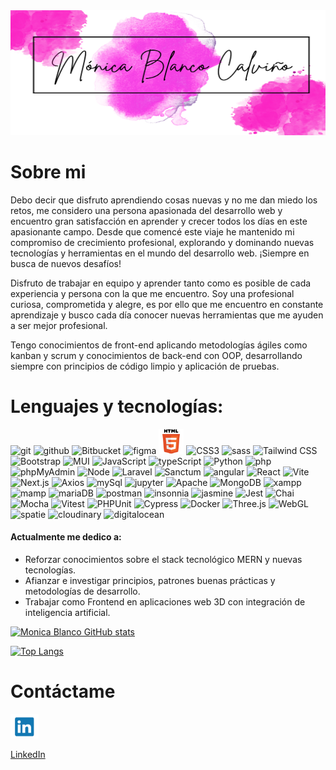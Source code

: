 <img src="./img/header.png" alt="Imagen del header donde me identifico" style="height: 200px; width: 100%;">

# Sobre mi
Debo decir que disfruto aprendiendo cosas nuevas y no me dan miedo los retos, me considero una persona apasionada del desarrollo web y encuentro gran satisfacción en aprender y crecer todos los días en este apasionante campo. Desde que comencé este viaje he mantenido mi compromiso de crecimiento profesional, explorando y dominando nuevas tecnologías y herramientas en el mundo del desarrollo web. ¡Siempre en busca de nuevos desafíos!

Disfruto de trabajar en equipo y aprender tanto como es posible de cada experiencia y persona con la que me encuentro. Soy una profesional curiosa, comprometida y alegre, es por ello que me encuentro en constante aprendizaje y busco cada día conocer nuevas herramientas que me ayuden a ser mejor profesional. 

Tengo conocimientos de front-end aplicando metodologías ágiles como kanban y scrum y conocimientos de back-end con OOP, desarrollando siempre con principios de código limpio y aplicación de pruebas. 

# Lenguajes y tecnologías:

<div>
<img src="https://www.vectorlogo.zone/logos/git-scm/git-scm-icon.svg" alt="git" width="40" height="40"/>
<img src="https://cdn-icons-png.flaticon.com/512/25/25231.png" alt="github" width="40" heigth="40"/>
<img src="https://www.vectorlogo.zone/logos/bitbucket/bitbucket-icon.svg" alt="Bitbucket" width="40" heigth="40"/>
<img src="https://www.vectorlogo.zone/logos/figma/figma-icon.svg" alt="figma" width="40" height="40"/>
<img src="https://raw.githubusercontent.com/devicons/devicon/master/icons/html5/html5-original-wordmark.svg" alt="html5" width="40" height="40"/>
<img src="https://profilinator.rishav.dev/skills-assets/css3-original-wordmark.svg" alt="CSS3" height="40" />  
<img src='https://www.vectorlogo.zone/logos/sass-lang/sass-lang-icon.svg' alt="sass" width="40" height="40" />
<img src='https://cdn.worldvectorlogo.com/logos/tailwind-css-1.svg' alt="Tailwind CSS"  height="40" width="60"/>
<img src='https://www.vectorlogo.zone/logos/getbootstrap/getbootstrap-ar21~bgwhite.svg' alt="Bootstrap"  height="40" width="50"/>
<img src='https://www.vectorlogo.zone/logos/mui/mui-ar21~bgwhite.svg' alt="MUI"  height="40" width="50"/>
<img  src="https://profilinator.rishav.dev/skills-assets/javascript-original.svg" alt="JavaScript" width="40" height="40" />
<img src="https://www.vectorlogo.zone/logos/typescriptlang/typescriptlang-icon.svg" alt="typeScript" width="40" height="40"/>
<img src="https://www.vectorlogo.zone/logos/python/python-icon.svg" alt="Python" width="40" height="40"/>
<img src="https://raw.githubusercontent.com/jmnote/z-icons/master/svg/php.svg" alt="php" width="40" height="40"/>
<img src="https://www.vectorlogo.zone/logos/phpmyadmin/phpmyadmin-ar21.svg" alt="phpMyAdmin" width="60" height="40"/>
<img src="https://www.vectorlogo.zone/logos/nodejs/nodejs-horizontal.svg" alt="Node" width="60" height="40"/>
<img src="https://profilinator.rishav.dev/skills-assets/laravel-plain-wordmark.svg" alt="Laravel" width="40" height="40"/>
  <img src="https://miro.medium.com/v2/resize:fit:640/0*r3O0lVqhmhgql4Co.png" alt="Sanctum" width="60" height="40"/>
<img src="https://www.vectorlogo.zone/logos/angular/angular-ar21.svg" alt="angular" width="60" height="30"/>
<img src="https://profilinator.rishav.dev/skills-assets/react-original-wordmark.svg" alt="React" width="40" height="30" />
<img src="https://www.vectorlogo.zone/logos/vitejsdev/vitejsdev-ar21~bgwhite.svg" alt="Vite" width="60" height="30" />
<img src="https://www.vectorlogo.zone/logos/nextjs/nextjs-ar21~bgwhite.svg" alt="Next.js" width="50" height="30" />
<img src="https://www.vectorlogo.zone/logos/axios/axios-ar21~bgwhite.svg" alt="Axios" width="40" height="30" />
<img src="https://profilinator.rishav.dev/skills-assets/mysql-original-wordmark.svg" alt="mySql" width="40" height="40"/>
<img src="https://www.vectorlogo.zone/logos/jupyter/jupyter-ar21~bgwhite.svg" alt="jupyter" width="50" height="40"/>
<img src="https://www.vectorlogo.zone/logos/apache/apache-ar21.svg" alt="Apache" width="40" height="30"/>
<img src="https://www.vectorlogo.zone/logos/mongodb/mongodb-ar21~bgwhite.svg" alt="MongoDB" width="50" height="40"/>
<img src="https://profilinator.rishav.dev/skills-assets/xampp.png" alt="xampp" width="40" height="40"/>
<img src="https://www.pngkey.com/png/detail/802-8025481_mamp-mamp-icon.png" alt="mamp" width="40" height="40"/>
<img src="https://www.vectorlogo.zone/logos/mariadb/mariadb-ar21~bgwhite.svg" alt="mariaDB" width="60" height="40"/>
<img src="https://res.cloudinary.com/postman/image/upload/t_team_logo/v1629869194/team/2893aede23f01bfcbd2319326bc96a6ed0524eba759745ed6d73405a3a8b67a8" alt="postman" width="40" height="40"/>
<img src="https://spin.atomicobject.com/wp-content/uploads/insomnia.jpg" alt="insonnia" width="60" height="40"/>
<img src="https://www.vectorlogo.zone/logos/jasmine/jasmine-ar21~bgwhite.svg" alt="jasmine" width="50" height="40"/>
<img src="https://www.vectorlogo.zone/logos/jestjsio/jestjsio-ar21.svg" alt="Jest" width="50" height="40"/>
<img src="https://www.vectorlogo.zone/logos/chaijs/chaijs-ar21.svg" alt="Chai" width="40" height="40"/>
<img src="https://www.vectorlogo.zone/logos/mochajs/mochajs-ar21.svg" alt="Mocha" width="50" height="40"/>
<img src="https://www.vectorlogo.zone/logos/vitessio/vitessio-ar21~bgwhite.svg" alt="Vitest" width="50" height="40"/>
<img src="https://encrypted-tbn0.gstatic.com/images?q=tbn:ANd9GcTxheAd698kuEp_JigbYHFntCAvC4NJADdSZg&s" alt="PHPUnit" width="40" height="40"/>
<img src="https://encrypted-tbn0.gstatic.com/images?q=tbn:ANd9GcT7QNRD58OdpdN-4L9PFtuhUzvkFwQLo76HlA&s" alt="Cypress" width="60" height="40"/>
<img src="https://www.vectorlogo.zone/logos/docker/docker-official.svg" alt="Docker" width="50" height="40"/>
<img src="https://i.imgur.com/ygvUXeo.png" alt="Three.js" width="60" height="40"/>
<img src="https://immersivepro.es/wp-content/uploads/2020/12/48.1.png" alt="WebGL" width="60" height="40"/>
<img src="https://spatie.be/images/og-image.jpg" alt="spatie" width="60" height="40"/>
<img src="https://antoniofernandez.com/assets/blog/cloudinary.png" alt="cloudinary" width="60" height="40"/>
<img src="https://upload.wikimedia.org/wikipedia/commons/thumb/f/ff/DigitalOcean_logo.svg/1200px-DigitalOcean_logo.svg.png" alt="digitalocean" width="60" height="40"/>
</div>

#### Actualmente me dedico a:

- Reforzar conocimientos sobre el stack tecnológico MERN y nuevas tecnologías.
- Afianzar e investigar principios, patrones buenas prácticas y metodologías de desarrollo.
- Trabajar como Frontend en aplicaciones web 3D con integración de inteligencia artificial.

[![Monica Blanco GitHub stats](https://github-readme-stats.vercel.app/api?username=mgblanco10)](https://github.com/mgblanco10/github-readme-stats) 

<!--  ![Monica Blanco GitHub stats](https://github-readme-stats.vercel.app/api?username=mgblanco10&hide=contribs,prs)  -->

 <!--![Monica GitHub stats](https://github-readme-stats.vercel.app/api?username=mgblanco10&show_icons=true)  -->

<!-- [![Top Langs](https://github-readme-stats.vercel.app/api/top-langs/?username=mgblanco10&langs_count=8)](https://github.com/mgblanco10/github-readme-stats)  -->

<!-- [![Top Langs](https://github-readme-stats.vercel.app/api/top-langs/?username=mgblanco10&layout=compact)](https://github.com/mgblanco10/github-readme-stats)

[![Top Langs](https://github-readme-stats.vercel.app/api/top-langs/?username=mgblanco10&exclude_repo=CHATGPT)](https://github.com/mgblanco10/github-readme-stats) -->

<!-- [![Top Langs](https://github-readme-stats.vercel.app/api/top-langs/?username=mgblanco10&hide=CHATGPT,courseraPython)](https://github.com/mgblanco10/github-readme-stats) -->

[![Top Langs](https://github-readme-stats.vercel.app/api/top-langs/?username=mgblanco10&layout=compact&hide=CHATGPT,courseraPython&langs_count=10&exclude_repo=courseraPython&hide_border=true&theme=dark&hide_title=true&token=<TOKEN>)](https://github.com/mgblanco10/github-readme-stats)





# Contáctame 
<img alt="Logo de Linkedin" src="./img/linkedinLogo.png" width="45">

[LinkedIn](https://www.linkedin.com/in/monicablancocalvi%C3%B1o/)

